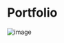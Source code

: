 # Portfolio
![image](https://github.com/meeribeiro/Portfolio/assets/88556924/a892a2fa-6472-4f17-9358-bf5ae227ca68)
